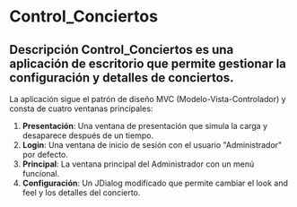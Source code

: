 # Control_Conciertos 
## Descripción Control_Conciertos es una aplicación de escritorio que permite gestionar la configuración y detalles de conciertos.
La aplicación sigue el patrón de diseño MVC (Modelo-Vista-Controlador) y consta de cuatro ventanas principales: 
1. **Presentación**: Una ventana de presentación que simula la carga y desaparece después de un tiempo.
2.  **Login**: Una ventana de inicio de sesión con el usuario "Administrador" por defecto.
3. **Principal**: La ventana principal del Administrador con un menú funcional.
4. **Configuración**: Un JDialog modificado que permite cambiar el look and feel y los detalles del concierto.
